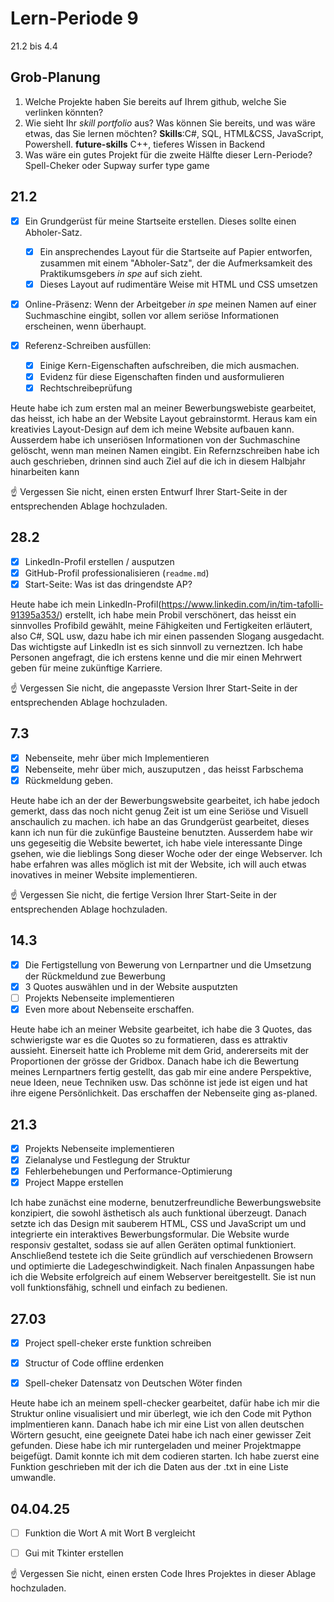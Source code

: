 # Lern-Periode 9

21.2 bis 4.4

## Grob-Planung

1. Welche Projekte haben Sie bereits auf Ihrem github, welche Sie verlinken könnten?
2. Wie sieht Ihr *skill portfolio* aus? Was können Sie bereits, und was wäre etwas, das Sie lernen möchten? **Skills**:C#, SQL, HTML&CSS, JavaScript, Powershell. **future-skills** C++, tieferes Wissen in Backend
3. Was wäre ein gutes Projekt für die zweite Hälfte dieser Lern-Periode? Spell-Cheker oder Supway surfer type game

## 21.2

- [X] Ein Grundgerüst für meine Startseite erstellen. Dieses sollte einen Abholer-Satz.
  
  - [x] Ein ansprechendes Layout für die Startseite auf Papier entworfen, zusammen mit einem "Abholer-Satz", der die Aufmerksamkeit des Praktikumsgebers *in spe* auf sich zieht.
  - [X] Dieses Layout auf rudimentäre Weise mit HTML und CSS umsetzen
- [X] Online-Präsenz: Wenn der Arbeitgeber *in spe* meinen Namen auf einer Suchmaschine eingibt, sollen vor allem seriöse Informationen erscheinen, wenn überhaupt.
  
- [X] Referenz-Schreiben ausfüllen:
  
  - [X] Einige Kern-Eigenschaften aufschreiben, die mich ausmachen.
  - [X] Evidenz für diese Eigenschaften finden und ausformulieren
  - [X] Rechtschreibeprüfung

Heute habe ich zum ersten mal an meiner Bewerbungswebiste gearbeitet, das heisst, ich habe an der Website Layout gebrainstormt. Heraus kam ein kreativies Layout-Design auf dem ich meine Website aufbauen kann. Ausserdem habe ich unseriösen Informationen von der Suchmaschine gelöscht, wenn man meinen Namen eingibt. Ein Refernzschreiben habe ich auch geschrieben, drinnen sind auch Ziel auf die ich in diesem Halbjahr hinarbeiten kann

☝️ Vergessen Sie nicht, einen ersten Entwurf Ihrer Start-Seite in der entsprechenden Ablage hochzuladen.

## 28.2

- [X] LinkedIn-Profil erstellen / ausputzen
- [X] GitHub-Profil professionalisieren (`readme.md`)
- [X] Start-Seite: Was ist das dringendste AP?

Heute habe ich mein LinkedIn-Profil(https://www.linkedin.com/in/tim-tafolli-91395a353/) erstellt, ich habe mein Probil verschönert, das heisst ein sinnvolles Profibild gewählt, meine Fähigkeiten und Fertigkeiten erläutert, also C#, SQL usw, dazu habe ich mir einen passenden Slogang ausgedacht. Das wichtigste auf LinkedIn ist es sich sinnvoll zu verneztzen. Ich habe Personen angefragt, die ich erstens kenne  und die mir einen Mehrwert geben für meine zukünftige Karriere.


☝️ Vergessen Sie nicht, die angepasste Version Ihrer Start-Seite in der entsprechenden Ablage hochzuladen.

## 7.3

- [X] Nebenseite, mehr über mich Implementieren
- [X] Nebenseite, mehr über mich, auszuputzen , das heisst Farbschema
- [X] Rückmeldung geben.

Heute habe ich an der der Bewerbungswebsite gearbeitet, ich habe jedoch gemerkt, dass das noch nicht genug Zeit ist um eine Seriöse und Visuell anschaulich zu machen. ich habe an das Grundgerüst gearbeitet, dieses kann ich nun für die zukünfige Bausteine benutzten. Ausserdem habe wir uns gegeseitig die Website bewertet, ich habe viele interessante Dinge gsehen, wie die lieblings Song dieser Woche oder der einge Webserver. Ich habe erfahren was alles möglich ist mit der Website, ich will auch etwas inovatives in meiner Website implementieren.

☝️ Vergessen Sie nicht, die fertige Version Ihrer Start-Seite in der entsprechenden Ablage hochzuladen.

## 14.3

- [X] Die Fertigstellung von Bewerung von Lernpartner und die Umsetzung der Rückmeldund zue Bewerbung
- [X] 3 Quotes auswählen und in der Website ausputzten
- [ ] Projekts Nebenseite implementieren
- [X] Even more about Nebenseite erschaffen.

Heute habe ich an meiner Website gearbeitet, ich habe die 3 Quotes, das schwierigste war es die Quotes so zu formatieren, dass es attraktiv aussieht. Einerseit hatte ich Probleme mit dem Grid, andererseits mit der Proportionen der grösse der Gridbox. Danach habe ich die Bewertung meines Lernpartners fertig gestellt, das gab mir eine andere Perspektive, neue Ideen, neue Techniken usw. Das schönne ist jede ist eigen und hat ihre eigene Persönlichkeit. Das erschaffen der Nebenseite ging as-planed. 


## 21.3

- [X] Projekts Nebenseite implementieren
- [X] Zielanalyse und Festlegung der Struktur
- [X] Fehlerbehebungen und Performance-Optimierung
- [X] Project Mappe erstellen

Ich habe zunächst eine moderne, benutzerfreundliche Bewerbungswebsite konzipiert, die sowohl ästhetisch als auch funktional überzeugt. Danach setzte ich das Design mit sauberem HTML, CSS und JavaScript um und integrierte ein interaktives Bewerbungsformular. Die Website wurde responsiv gestaltet, sodass sie auf allen Geräten optimal funktioniert. Anschließend testete ich die Seite gründlich auf verschiedenen Browsern und optimierte die Ladegeschwindigkeit. Nach finalen Anpassungen habe ich die Website erfolgreich auf einem Webserver bereitgestellt. Sie ist nun voll funktionsfähig, schnell und einfach zu bedienen.

## 27.03

- [X] Project spell-cheker erste funktion schreiben
- [X] Structur of Code offline erdenken 
- [X] Spell-cheker Datensatz von Deutschen Wöter finden


Heute habe ich an meinem spell-checker gearbeitet, dafür habe ich mir die Struktur online visualisiert und mir überlegt, wie ich den Code mit Python implmentieren kann. Danach habe ich mir eine List von allen deutschen Wörtern gesucht, eine geeignete Datei habe ich nach einer gewisser Zeit gefunden. Diese habe ich mir runtergeladen und meiner Projektmappe beigefügt. Damit konnte ich mit dem codieren starten. Ich habe zuerst eine Funktion geschrieben mit der ich die Daten aus der .txt in eine Liste umwandle.

## 04.04.25

- [ ] Funktion die Wort A mit Wort B vergleicht
- [ ] Gui mit Tkinter erstellen


☝️ Vergessen Sie nicht, einen ersten Code Ihres Projektes in dieser Ablage hochzuladen.
